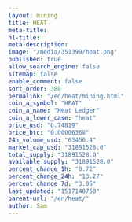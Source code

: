 ```yaml
---
layout: mining
title: HEAT
meta-title: 
h1-title: 
meta-description: 
image: "/media/351399/heat.png"
published: true
allow_search_engine: false
sitemap: false
enable_comment: false
sort_order: 380
permalink: "/en/heat/mining.html"
coin_a_symbol: "HEAT"
coin_a_name: "Heat Ledger"
coin_a_lower_case: "heat"
price_usd: "0.74819"
price_btc: "0.00006368"
24h_volume_usd: "63456.4"
market_cap_usd: "31891528.0"
total_supply: "31891528.0"
available_supply: "31891528.0"
percent_change_1h: "0.72"
percent_change_24h: "13.27"
percent_change_7d: "3.05"
last_updated: "1517140750"
parent-url: "/en/heat/"
author: Sam
---
```



